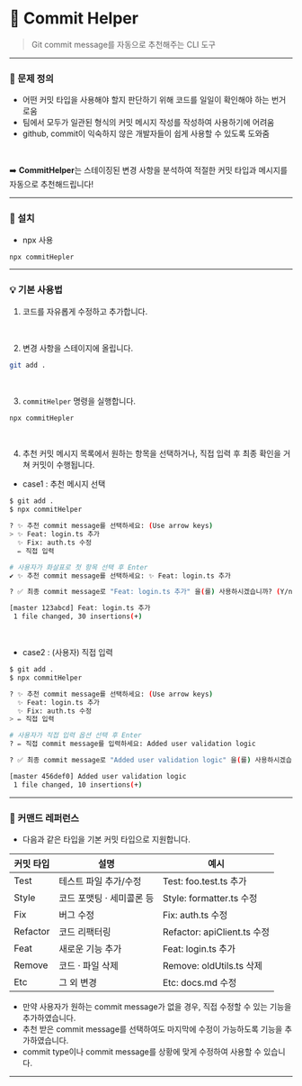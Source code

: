 # 👾 Commit Helper
> Git commit message를 자동으로 추천해주는 CLI 도구

---

### 🎯 문제 정의
  
- 어떤 커밋 타입을 사용해야 할지 판단하기 위해 코드를 일일이 확인해야 하는 번거로움
- 팀에서 모두가 일관된 형식의 커밋 메시지 작성를 작성하여 사용하기에 어려움
- github, commit이 익숙하지 않은 개발자들이 쉽게 사용할 수 있도록 도와줌
<br>

➡️ **CommitHelper**는 스테이징된 변경 사항을 분석하여 적절한 커밋 타입과 메시지를 자동으로 추천해드립니다!

---

### 🚀 설치

- npx 사용
```bash
npx commitHepler
```

---

### 💡 기본 사용법

1. 코드를 자유롭게 수정하고 추가합니다.
<br>

2. 변경 사항을 스테이지에 올립니다.
```bash
git add .
```
<br>

3. `commitHelper` 명령을 실행합니다.
```bash
npx commitHepler
```
<br>

4. 추천 커밋 메시지 목록에서 원하는 항목을 선택하거나, 직접 입력 후 최종 확인을 거쳐 커밋이 수행됩니다.
- case1 : 추천 메시지 선택
```bash
$ git add .
$ npx commitHelper

? ✨ 추천 commit message를 선택하세요: (Use arrow keys)
> ✨ Feat: login.ts 추가
  ✨ Fix: auth.ts 수정
  ✏️ 직접 입력

# 사용자가 화살표로 첫 항목 선택 후 Enter
✔ ✨ 추천 commit message를 선택하세요: ✨ Feat: login.ts 추가

? ✅ 최종 commit message로 "Feat: login.ts 추가" 을(를) 사용하시겠습니까? (Y/n) y

[master 123abcd] Feat: login.ts 추가
 1 file changed, 30 insertions(+)
```
<br>

- case2 : (사용자) 직접 입력
```bash
$ git add .
$ npx commitHelper

? ✨ 추천 commit message를 선택하세요: (Use arrow keys)
  ✨ Feat: login.ts 추가
  ✨ Fix: auth.ts 수정
> ✏️ 직접 입력

# 사용자가 직접 입력 옵션 선택 후 Enter
? ✏️ 직접 commit message를 입력하세요: Added user validation logic

? ✅ 최종 commit message로 "Added user validation logic" 을(를) 사용하시겠습니까? (Y/n) y

[master 456def0] Added user validation logic
 1 file changed, 10 insertions(+)
```

---

### 📖 커맨드 레퍼런스
- 다음과 같은 타입을 기본 커밋 타입으로 지원합니다.

| 커밋 타입 | 설명 | 예시 |
| --- | --- | --- |
| Test | 테스트 파일 추가/수정 | Test: foo.test.ts 추가 |
| Style | 코드 포맷팅 · 세미콜론 등 | Style: formatter.ts 수정 |
| Fix | 버그 수정 | Fix: auth.ts 수정 |
| Refactor | 코드 리팩터링 | Refactor: apiClient.ts 수정 |
| Feat | 새로운 기능 추가 | Feat: login.ts 추가 |
| Remove | 코드 · 파일 삭제 | Remove: oldUtils.ts 삭제 |
| Etc | 그 외 변경 | Etc: docs.md 수정 |

- 만약 사용자가 원하는 commit message가 없을 경우, 직접 수정할 수 있는 기능을 추가하였습니다.
- 추천 받은 commit message를 선택하여도 마지막에 수정이 가능하도록 기능을 추가하였습니다.
- commit type이나 commit message를 상황에 맞게 수정하여 사용할 수 있습니다.

---
